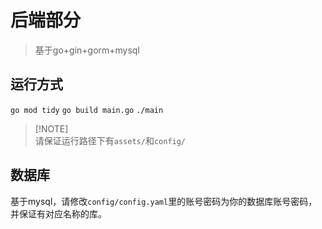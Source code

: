 
# 后端部分

> 基于go+gin+gorm+mysql

## 运行方式

`go mod tidy`
`go build main.go`
`./main`

> [!NOTE]\
> 请保证运行路径下有`assets/`和`config/`

## 数据库
基于mysql，请修改`config/config.yaml`里的账号密码为你的数据库账号密码，并保证有对应名称的库。
